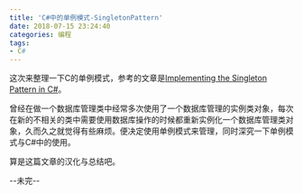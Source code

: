 ```yaml
---
title: 'C#中的单例模式-SingletonPattern'
date: 2018-07-15 23:24:40
categories: 编程
tags:
- C#
---
```

这次来整理一下C的单例模式，参考的文章是[Implementing the Singleton Pattern in C#](http://csharpindepth.com/Articles/General/Singleton.ASPx)。

曾经在做一个数据库管理类中经常多次使用了一个数据库管理的实例类对象，每次在新的不相关的类中需要使用数据库操作的时候都重新实例化一个数据库管理类对象，久而久之就觉得有些麻烦。便决定使用单例模式来管理，同时深究一下单例模式与C#中的使用。

<!--more-->
算是这篇文章的汉化与总结吧。

--未完--
